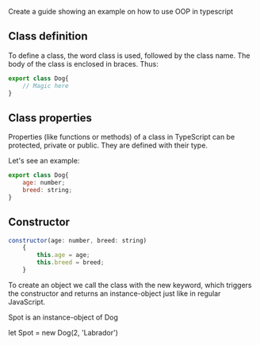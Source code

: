 Create a guide showing an example on how to use OOP in typescript

## Class definition

To define a class, the word class is used, followed by the class name. The body of the class is enclosed in braces. Thus:
```js
export class Dog{
    // Magic here
}
```

## Class properties

Properties (like functions or methods) of a class in TypeScript can be protected, private or public. They are defined with their type. 

Let's see an example:

```js
export class Dog{
    age: number;
    breed: string;
}
```

## Constructor

```js
constructor(age: number, breed: string)
    {
        this.age = age;
        this.breed = breed;
    }
 ```
 
 To create an object we call the class with the new keyword, which triggers the constructor and returns an instance-object just like in regular JavaScript.
 
 Spot is an instance-object of Dog
 
 let Spot = new Dog(2, 'Labrador')





